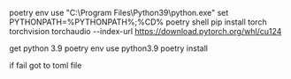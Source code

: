 poetry env use "C:\Program Files\Python39\python.exe"
set PYTHONPATH=%PYTHONPATH%;%CD%
poetry shell
pip install torch torchvision torchaudio --index-url https://download.pytorch.org/whl/cu124


get python 3.9
poetry env use python3.9
poetry install 

if fail
got to toml file